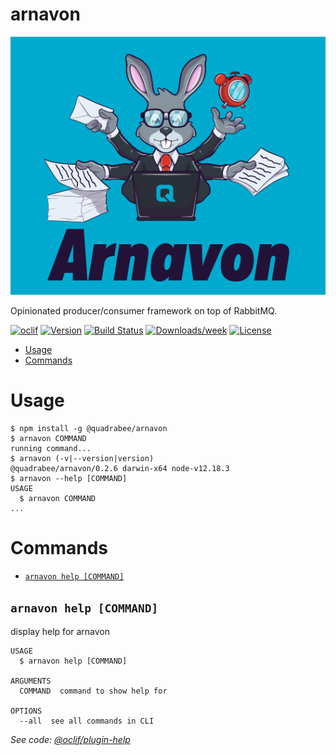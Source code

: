 arnavon
===========

![ArnavonLogo](assets/arnavon-full@1.5x.png)

Opinionated producer/consumer framework on top of RabbitMQ.

[![oclif](https://img.shields.io/badge/cli-oclif-brightgreen.svg)](https://oclif.io)
[![Version](https://img.shields.io/npm/v/@quadrabee/arnavon.svg)](https://npmjs.org/package/@quadrabee/arnavon)
[![Build Status](https://travis-ci.com/Quadrabee/arnavon.svg?branch=master)](https://travis-ci.com/Quadrabee/arnavon)
[![Downloads/week](https://img.shields.io/npm/dw/@quadrabee/arnavon.svg)](https://npmjs.org/package/@quadrabee/arnavon)
[![License](https://img.shields.io/npm/l/@quadrabee/arnavon.svg)](https://github.com/quadrabee/arnavon/blob/master/package.json)

<!-- toc -->
* [Usage](#usage)
* [Commands](#commands)
<!-- tocstop -->
# Usage
<!-- usage -->
```sh-session
$ npm install -g @quadrabee/arnavon
$ arnavon COMMAND
running command...
$ arnavon (-v|--version|version)
@quadrabee/arnavon/0.2.6 darwin-x64 node-v12.18.3
$ arnavon --help [COMMAND]
USAGE
  $ arnavon COMMAND
...
```
<!-- usagestop -->
# Commands
<!-- commands -->
* [`arnavon help [COMMAND]`](#arnavon-help-command)

## `arnavon help [COMMAND]`

display help for arnavon

```
USAGE
  $ arnavon help [COMMAND]

ARGUMENTS
  COMMAND  command to show help for

OPTIONS
  --all  see all commands in CLI
```

_See code: [@oclif/plugin-help](https://github.com/oclif/plugin-help/blob/v3.2.3/src/commands/help.ts)_
<!-- commandsstop -->
